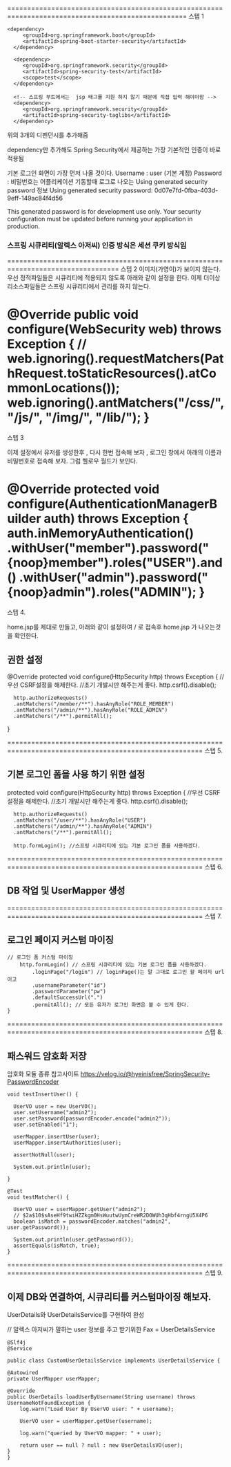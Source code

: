 ===================================================================================================
스텝 1

	<dependency>
         <groupId>org.springframework.boot</groupId>
         <artifactId>spring-boot-starter-security</artifactId>
      </dependency>
      
      <dependency>
         <groupId>org.springframework.security</groupId>
         <artifactId>spring-security-test</artifactId>
         <scope>test</scope>
      </dependency>
      
      <!-- 스프링 부트에서는  jsp 태그를 지원 하지 않기 때문에 직접 입력 해야야함 -->
      <dependency>
         <groupId>org.springframework.security</groupId>
         <artifactId>spring-security-taglibs</artifactId>
      </dependency>
      
위의 3개의 디펜던시를 추가해줌

dependency만 추가해도 Spring Security에서 제공하는 가장 기본적인 인증이 바로 적용됨

기본 로그인 화면이 가장 먼저 나올 것이다.
Username : user (기본 계정)
Password : 비밀번호는 어플리케이션 기동할때 로그로 나오는 Using generated security password 정보
Using generated security password: 0d07e7fd-0fba-403d-9eff-149ac84f4d56

This generated password is for development use only. Your security configuration must be updated before running your application in production.

### 스프링 시큐리티(알렉스 아저씨) 인증 방식은 세션 쿠키 방식임

==================================================================================
스텝 2
   이미지(가영이)가 보이지 않는다.
   우선 정적파일들은 시큐리티에 적용되지 않도록 아래와 같이 설정을 한다.
   이제 더이상 리소스파일들은 스프링 시큐리티에서 관리를 하지 않는다.   

   @Override
   public void configure(WebSecurity web) throws Exception {
      // web.ignoring().requestMatchers(PathRequest.toStaticResources().atCommonLocations());
      web.ignoring().antMatchers("/css/**", "/js/**", "/img/**", "/lib/**");
   }
=====================================================================================================
스텝 3

이제 설정에서 유저를 생성한후 , 다시 한번 접속해 보자 , 로그인 창에서 아래의 이름과 비밀번호로 접속해 보자. 그럼 헬로우 월드가 보인다.
   
   @Override
   protected void configure(AuthenticationManagerBuilder auth) throws Exception {
       auth.inMemoryAuthentication()
               .withUser("member").password("{noop}member").roles("USER").and()
               .withUser("admin").password("{noop}admin").roles("ADMIN");
   }
=====================================================================================================
스텝 4.

home.jsp를 제대로 만들고, 아래와 같이 설정하여 / 로 접속후 home.jsp 가 나오는것을 확인한다.

## 권한 설정

   @Override
   protected void configure(HttpSecurity http) throws Exception {
      //우선 CSRF설정을 해제한다.
      //초기 개발시만 해주는게 좋다.
      http.csrf().disable();
      
      http.authorizeRequests()
      .antMatchers("/member/**").hasAnyRole("ROLE_MEMBER") 
      .antMatchers("/admin/**").hasAnyRole("ROLE_ADMIN")
      .antMatchers("/**").permitAll();      
   }
   
=======================================================================================================
스텝 5.

## 기본 로그인 폼을 사용 하기 위한 설정
   protected void configure(HttpSecurity http) throws Exception {
      //우선 CSRF설정을 해제한다.
      //초기 개발시만 해주는게 좋다.
      http.csrf().disable();
      
      http.authorizeRequests()
      .antMatchers("/user/**").hasAnyRole("USER") 
      .antMatchers("/admin/**").hasAnyRole("ADMIN")
      .antMatchers("/**").permitAll();
      
      http.formLogin(); //스프링 시큐리티에 있는 기본 로그인 폼을 사용하겠다.
=======================================================================================================
스텝 6.

## DB 작업 및 UserMapper 생성
=======================================================================================================
스텝 7.

## 로그인 페이지 커스텀 마이징

	// 로그인 폼 커스텀 마이징
		http.formLogin() // 스프링 시큐리티에 있는 기본 로그인 폼을 사용하겠다.
			.loginPage("/login") // loginPage()는 말 그대로 로그인 할 페이지 url이고
			.usernameParameter("id")
			.passwordParameter("pw")
			.defaultSuccessUrl(".")
			.permitAll(); // 모든 유저가 로그인 화면은 볼 수 있게 한다.
	}
=======================================================================================================
스텝 8.

## 패스워드 암호화 저장

암호화 모듈 종류 참고사이트
https://velog.io/@hyeinisfree/SpringSecurity-PasswordEncoder

	void testInsertUser() {

      UserVO user = new UserVO();
      user.setUsername("admin2");
      user.setPassword(passwordEncoder.encode("admin2"));
      user.setEnabled("1");

      userMapper.insertUser(user);
      userMapper.insertAuthorities(user);

      assertNotNull(user);

      System.out.println(user);
      
    }

   	@Test
   	void testMatcher() {

      UserVO user = userMapper.getUser("admin2");
      // $2a$10$sAseHf9twiHZZkgm0HsWuutwUymCreWR2DOWUh3qHbf4rngU5X4P6
      boolean isMatch = passwordEncoder.matches("admin2", user.getPassword());

      System.out.println(user.getPassword()); 
      assertEquals(isMatch, true);
    }
=======================================================================================================
스텝 9.

## 이제 DB와 연결하여, 시큐리티를 커스텀마이징 해보자.

UserDetails와 UserDetailsService를 구현하여 완성

// 알렉스 아저씨가 말하는 user 정보를 주고 받기위한 Fax = UserDetailsService

	@Slf4j
	@Service

	public class CustomUserDetailsService implements UserDetailsService {

	@Autowired
	private UserMapper userMapper;

	@Override
	public UserDetails loadUserByUsername(String username) throws UsernameNotFoundException {
		log.warn("Load User By UserVO user: " + username);

		UserVO user = userMapper.getUser(username);

		log.warn("queried by UserVO mapper: " + user);

		return user == null ? null : new UserDetailsVO(user);
	}
	}